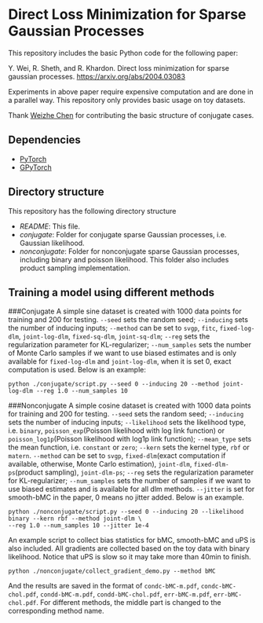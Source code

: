 # Direct Loss Minimization for Sparse Gaussian Processes
This repository includes the basic Python code for the following paper:

Y. Wei, R. Sheth, and R. Khardon. Direct loss minimization for sparse gaussian processes.
https://arxiv.org/abs/2004.03083

Experiments in above paper require expensive computation and are done in a parallel way. 
This repository only provides basic usage on toy datasets.

Thank [Weizhe Chen](https://github.com/Weizhe-Chen) for contributing the basic structure of conjugate cases.

## Dependencies

 * [PyTorch](https://pytorch.org/)
 * [GPyTorch](https://gpytorch.ai/)

## Directory structure

This repository has the following directory structure
 * *README*: This file.
 * *conjugate*: Folder for conjugate sparse Gaussian processes, i.e. Gaussian likelihood.
 * *nonconjugate*: Folder for nonconjugate sparse Gaussian processes, including binary and poisson likelihood. 
 This folder also includes product sampling implementation.


## Training a model using different methods

###Conjugate
A simple sine dataset is created with 1000 data points for training and 200 for testing. 
`--seed` sets the random seed;
`--inducing` sets the number of inducing inputs;
`--method` can be 
set to `svgp`, `fitc`, `fixed-log-dlm`, `joint-log-dlm`, `fixed-sq-dlm`, `joint-sq-dlm`;
`--reg` sets the regularization parameter for KL-regularizer;
`--num_samples` sets the number of Monte Carlo samples if we want to use biased estimates and is only available for 
`fixed-log-dlm` and `joint-log-dlm`, when it is set 0, exact computation is used.
Below is an example:
```console
python ./conjugate/script.py --seed 0 --inducing 20 --method joint-log-dlm --reg 1.0 --num_samples 10
```

###Nonconjugate
A simple cosine dataset is created with 1000 data points for training and 200 for testing.
`--seed` sets the random seed;
`--inducing` sets the number of inducing inputs;
`--likelihood` sets the likelihood type, i.e. `binary`, `poisson_exp`(Poisson likelihood with log link function) or 
`poisson_log1p`(Poisson likelihood with log1p link function);
`--mean_type` sets the mean function, i.e. `constant` or `zero`;
`--kern` sets the kernel type, `rbf` or `matern`.
`--method` can be 
set to `svgp`, `fixed-dlm`(exact computation if available, otherwise, Monte Carlo estimation), 
`joint-dlm`, `fixed-dlm-ps`(product sampling), `joint-dlm-ps`;
`--reg` sets the regularization parameter for KL-regularizer;
`--num_samples` sets the number of samples if we want to use biased estimates and is available for all dlm methods.
`--jitter` is set for smooth-bMC in the paper, 0 means no jitter added.
Below is an example.
```console
python ./nonconjugate/script.py --seed 0 --inducing 20 --likelihood binary --kern rbf --method joint-dlm \
--reg 1.0 --num_samples 10 --jitter 1e-4
```
An example script to collect bias statistics for bMC, smooth-bMC and uPS is also included. All gradients are collected
based on the toy data with binary likelihood. Notice that uPS is slow so it may take more than 40min to finish.
```console
python ./nonconjugate/collect_gradient_demo.py --method bMC
```
And the results are saved in the format of `condc-bMC-m.pdf`, `condc-bMC-chol.pdf`, `condd-bMC-m.pdf`, 
`condd-bMC-chol.pdf`, `err-bMC-m.pdf`, `err-bMC-chol.pdf`. For different methods, the middle part is changed to the
corresponding method name.
